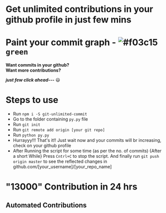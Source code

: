 # Get unlimited contributions in your github profile in just few mins

# Paint your commit graph - ![#f03c15](https://placehold.it/37/c5f015/000000?text=+) `green`

**Want commits in your github?**
<br />
**Want more contributions?**

**_just few click ahead---_** :smiley:

# Steps to use

- Run `npm i -S git-unlimited-commit`
- Go to the folder containing `py.py` file
- Run `git init`
- Run `git remote add origin [your git repo]`
- Run `python py.py`
  <br />
- Hurrayyy!!! That's it!! Just wait now and your commits will br increasing, check on your github profile
- After Running the script for some time (as per the no. of commits) {After a short While} Press `Cntrl+C` to stop the script. And finally run `git push origin master` to see the reflected changes in github.com/[your_username]/[your_repo_name]

# "13000" Contribution in 24 hrs

## Automated Contributions
